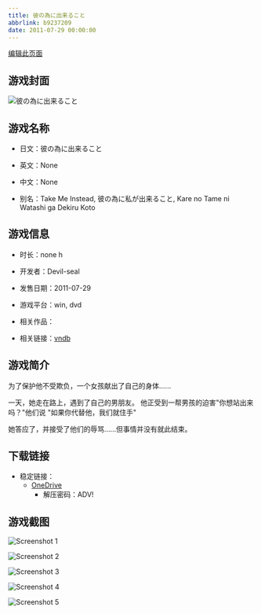 ```yaml
---
title: 彼の為に出来ること
abbrlink: b9237209
date: 2011-07-29 00:00:00
---
```

[编辑此页面](https://github.com/ACG-3/ADV3-source/blob/main/source/_posts/games/%E5%BD%BC%E3%81%AE%E7%82%BA%E3%81%AB%E5%87%BA%E6%9D%A5%E3%82%8B%E3%81%93%E3%81%A8.md)

## 游戏封面

![彼の為に出来ること](https://pan.timero.xyz/onedrive/img_lib_001/%E5%BD%BC%E3%81%AE%E7%82%BA%E3%81%AB%E5%87%BA%E6%9D%A5%E3%82%8B%E3%81%93%E3%81%A8_cover.avif)


## 游戏名称

- 日文：彼の為に出来ること
- 英文：None
- 中文：None

- 别名：Take Me Instead, 彼の為に私が出来ること, Kare no Tame ni Watashi ga Dekiru Koto


## 游戏信息

- 时长：none h
- 开发者：Devil-seal
- 发售日期：2011-07-29
- 游戏平台：win, dvd
- 相关作品：

- 相关链接：[vndb](https://vndb.org/v7617)


## 游戏简介

为了保护他不受欺负，一个女孩献出了自己的身体......

一天，她走在路上，遇到了自己的男朋友。
他正受到一帮男孩的迫害"你想站出来吗？"他们说
"如果你代替他，我们就住手"

她答应了，并接受了他们的辱骂......但事情并没有就此结束。




## 下载链接

- 稳定链接：
    - [OneDrive](https://pan.timero.xyz/onedrive/adv_lib_001/%E5%BD%BC%E3%81%AE%E7%82%BA%E3%81%AB%E5%87%BA%E6%9D%A5%E3%82%8B%E3%81%93%E3%81%A8)
        - 解压密码：ADV!



## 游戏截图


![Screenshot 1](https://pan.timero.xyz/onedrive/img_lib_001/%E5%BD%BC%E3%81%AE%E7%82%BA%E3%81%AB%E5%87%BA%E6%9D%A5%E3%82%8B%E3%81%93%E3%81%A8_Screenshot_1.avif)

![Screenshot 2](https://pan.timero.xyz/onedrive/img_lib_001/%E5%BD%BC%E3%81%AE%E7%82%BA%E3%81%AB%E5%87%BA%E6%9D%A5%E3%82%8B%E3%81%93%E3%81%A8_Screenshot_2.avif)

![Screenshot 3](https://pan.timero.xyz/onedrive/img_lib_001/%E5%BD%BC%E3%81%AE%E7%82%BA%E3%81%AB%E5%87%BA%E6%9D%A5%E3%82%8B%E3%81%93%E3%81%A8_Screenshot_3.avif)

![Screenshot 4](https://pan.timero.xyz/onedrive/img_lib_001/%E5%BD%BC%E3%81%AE%E7%82%BA%E3%81%AB%E5%87%BA%E6%9D%A5%E3%82%8B%E3%81%93%E3%81%A8_Screenshot_4.avif)

![Screenshot 5](https://pan.timero.xyz/onedrive/img_lib_001/%E5%BD%BC%E3%81%AE%E7%82%BA%E3%81%AB%E5%87%BA%E6%9D%A5%E3%82%8B%E3%81%93%E3%81%A8_Screenshot_5.avif)

